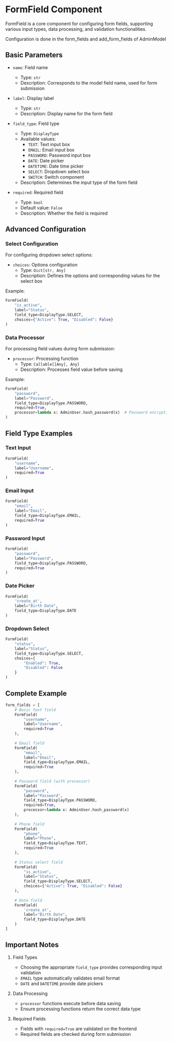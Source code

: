 # FormField Component

FormField is a core component for configuring form fields, supporting various input types, data processing, and validation functionalities.

Configuration is done in the form_fields and add_form_fields of AdminModel

## Basic Parameters

- `name`: Field name
    - Type: `str`
    - Description: Corresponds to the model field name, used for form submission

- `label`: Display label
    - Type: `str`
    - Description: Display name for the form field

- `field_type`: Field type
    - Type: `DisplayType`
    - Available values:
        - `TEXT`: Text input box
        - `EMAIL`: Email input box
        - `PASSWORD`: Password input box
        - `DATE`: Date picker
        - `DATETIME`: Date time picker
        - `SELECT`: Dropdown select box
        - `SWITCH`: Switch component
    - Description: Determines the input type of the form field

- `required`: Required field
    - Type: `bool`
    - Default value: `False`
    - Description: Whether the field is required

## Advanced Configuration

### Select Configuration

For configuring dropdown select options:

- `choices`: Options configuration
    - Type: `Dict[str, Any]`
    - Description: Defines the options and corresponding values for the select box

Example:
```python
FormField(
    "is_active",
    label="Status",
    field_type=DisplayType.SELECT,
    choices={"Active": True, "Disabled": False}
)
```

### Data Processor

For processing field values during form submission:

- `processor`: Processing function
    - Type: `Callable[[Any], Any]`
    - Description: Processes field value before saving

Example:
```python
FormField(
    "password", 
    label="Password", 
    field_type=DisplayType.PASSWORD,
    required=True,
    processor=lambda x: AdminUser.hash_password(x)  # Password encryption
)
```

## Field Type Examples

### Text Input
```python
FormField(
    "username",
    label="Username",
    required=True
)
```

### Email Input
```python
FormField(
    "email",
    label="Email",
    field_type=DisplayType.EMAIL,
    required=True
)
```

### Password Input
```python
FormField(
    "password",
    label="Password",
    field_type=DisplayType.PASSWORD,
    required=True
)
```

### Date Picker
```python
FormField(
    'create_at',
    label="Birth Date",
    field_type=DisplayType.DATE
)
```

### Dropdown Select
```python
FormField(
    "status",
    label="Status",
    field_type=DisplayType.SELECT,
    choices={
        "Enabled": True,
        "Disabled": False
    }
)
```

## Complete Example

```python
form_fields = [
    # Basic text field
    FormField(
        "username",
        label="Username",
        required=True
    ),
    
    # Email field
    FormField(
        "email",
        label="Email",
        field_type=DisplayType.EMAIL,
        required=True
    ),
    
    # Password field (with processor)
    FormField(
        "password", 
        label="Password", 
        field_type=DisplayType.PASSWORD,
        required=True,
        processor=lambda x: AdminUser.hash_password(x)
    ),
    
    # Phone field
    FormField(
        "phone",
        label="Phone",
        field_type=DisplayType.TEXT,
        required=True
    ),
    
    # Status select field
    FormField(
        "is_active",
        label="Status",
        field_type=DisplayType.SELECT,
        choices={"Active": True, "Disabled": False}
    ),
    
    # Date field
    FormField(
        'create_at',
        label="Birth Date",
        field_type=DisplayType.DATE
    )
]
```

## Important Notes

1. Field Types
    - Choosing the appropriate `field_type` provides corresponding input validation
    - `EMAIL` type automatically validates email format
    - `DATE` and `DATETIME` provide date pickers

2. Data Processing
    - `processor` functions execute before data saving
    - Ensure processing functions return the correct data type

3. Required Fields
    - Fields with `required=True` are validated on the frontend
    - Required fields are checked during form submission 